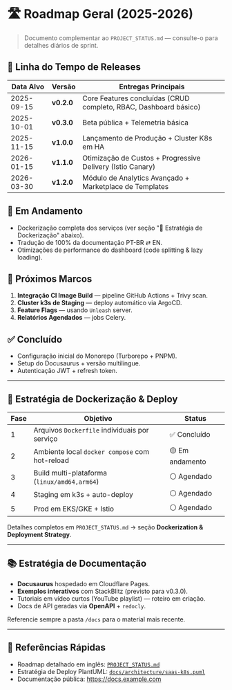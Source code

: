 # 🛣️ Roadmap Geral (2025-2026)

> Documento complementar ao `PROJECT_STATUS.md` — consulte-o para detalhes diários de sprint.

## 📅 Linha do Tempo de Releases

| Data Alvo | Versão | Entregas Principais |
|-----------|--------|---------------------|
| 2025-09-15 | **v0.2.0** | Core Features concluídas (CRUD completo, RBAC, Dashboard básico) |
| 2025-10-01 | **v0.3.0** | Beta pública + Telemetria básica |
| 2025-11-15 | **v1.0.0** | Lançamento de Produção + Cluster K8s em HA |
| 2026-01-15 | **v1.1.0** | Otimização de Custos + Progressive Delivery (Istio Canary) |
| 2026-03-30 | **v1.2.0** | Módulo de Analytics Avançado + Marketplace de Templates |

## 🔨 Em Andamento

- Dockerização completa dos serviços (ver seção "🐳 Estratégia de Dockerização" abaixo).
- Tradução de 100% da documentação PT-BR ⇄ EN.
- Otimizações de performance do dashboard (code splitting & lazy loading).

## 🚀 Próximos Marcos

1. **Integração CI Image Build** — pipeline GitHub Actions + Trivy scan.
2. **Cluster k3s de Staging** — deploy automático via ArgoCD.
3. **Feature Flags** — usando `Unleash` server.
4. **Relatórios Agendados** — jobs Celery.

## ✅ Concluído

- Configuração inicial do Monorepo (Turborepo + PNPM).
- Setup do Docusaurus + versão multilíngue.
- Autenticação JWT + refresh token.

---

## 🐳 Estratégia de Dockerização & Deploy

| Fase | Objetivo | Status |
|------|----------|--------|
| 1 | Arquivos `Dockerfile` individuais por serviço | ✅ Concluído |
| 2 | Ambiente local `docker compose` com hot-reload | 🟡 Em andamento |
| 3 | Build multi-plataforma (`linux/amd64,arm64`) | ⚪ Agendado |
| 4 | Staging em k3s + auto-deploy | ⚪ Agendado |
| 5 | Prod em EKS/GKE + Istio | ⚪ Agendado |

Detalhes completos em `PROJECT_STATUS.md` → seção **Dockerization & Deployment Strategy**.

---

## 📚 Estratégia de Documentação

- **Docusaurus** hospedado em Cloudflare Pages.
- **Exemplos interativos** com StackBlitz (previsto para v0.3.0).
- Tutoriais em vídeo curtos (YouTube playlist) — roteiro em criação.
- Docs de API geradas via **OpenAPI** + `redocly`.

Referencie sempre a pasta `/docs` para o material mais recente.

---

## 🔗 Referências Rápidas

- Roadmap detalhado em inglês: [`PROJECT_STATUS.md`](../../PROJECT_STATUS.md)
- Estratégia de Deploy PlantUML: [`docs/architecture/saas-k8s.puml`](../../docs/architecture/saas-k8s.puml)
- Documentação pública: https://docs.example.com

